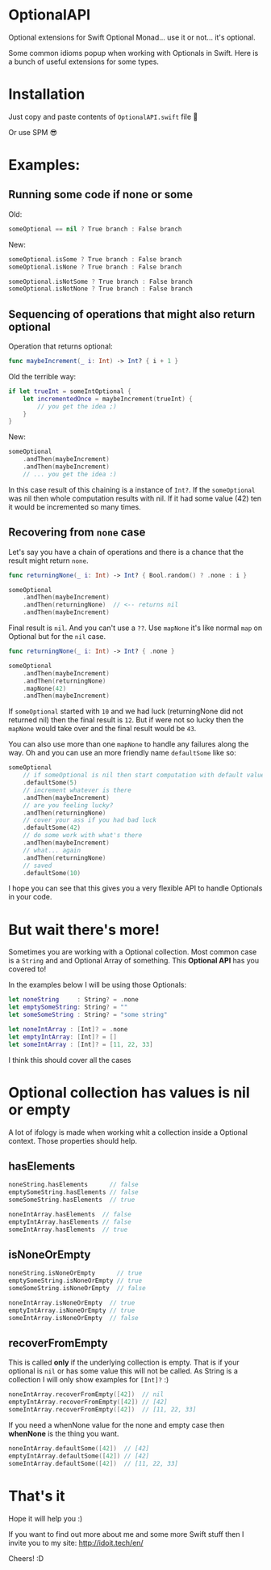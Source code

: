 # OptionalAPI
Optional extensions for Swift Optional Monad... use it or not... it's optional.

Some common idioms popup when working with Optionals in Swift. Here is a bunch of useful extensions for some types.

# Installation

Just copy and paste contents of `OptionalAPI.swift` file 🍝 

Or use SPM 😎


# Examples:

## Running some code if none or some

Old:
```swift
someOptional == nil ? True branch : False branch
```

New:

```swift
someOptional.isSome ? True branch : False branch
someOptional.isNone ? True branch : False branch

someOptional.isNotSome ? True branch : False branch
someOptional.isNotNone ? True branch : False branch
```

## Sequencing of operations that might also return optional

Operation that returns optional:
```swift
func maybeIncrement(_ i: Int) -> Int? { i + 1 }
```

Old the terrible way:

```swift
if let trueInt = someIntOptional {
    let incrementedOnce = maybeIncrement(trueInt) {
        // you get the idea ;)
    }
}
```

New:

```swift
someOptional
    .andThen(maybeIncrement)
    .andThen(maybeIncrement)
    // ... you get the idea :)
```

In this case result of this chaining is a instance of `Int?`. If the `someOptional` was nil then whole computation results with nil. If it had some value (42) ten it would be incremented so many times.

## Recovering from `none` case

Let's say you have a chain of operations and there is a chance that the result might return `none`.

```swift
func returningNone(_ i: Int) -> Int? { Bool.random() ? .none : i }

someOptional
    .andThen(maybeIncrement)
    .andThen(returningNone)  // <-- returns nil
    .andThen(maybeIncrement)  
```

Final result is `nil`. And you can't use a `??`. Use `mapNone` it's like normal `map` on Optional but for the `nil` case.

```swift
func returningNone(_ i: Int) -> Int? { .none }

someOptional
    .andThen(maybeIncrement)
    .andThen(returningNone)  
    .mapNone(42)
    .andThen(maybeIncrement)  
```

If `someOptional` started with `10` and we had luck (returningNone did not returned nil) then the final result is `12`. But if were not so lucky then the `mapNone` would take over and the final result would be `43`.

You can also use more than one `mapNone` to handle any failures along the way. Oh and you can use an more friendly name `defaultSome` like so:

```swift
someOptional
    // if someOptional is nil then start computation with default value
    .defaultSome(5)     
    // increment whatever is there         
    .andThen(maybeIncrement)
    // are you feeling lucky?
    .andThen(returningNone)  
    // cover your ass if you had bad luck
    .defaultSome(42)
    // do some work with what's there
    .andThen(maybeIncrement) 
    // what... again
    .andThen(returningNone)  
    // saved
    .defaultSome(10)
```

I hope you can see that this gives you a very flexible API to handle Optionals in your code.

# But wait there's more!

Sometimes you are working with a Optional collection. Most common case is a `String` and and Optional Array of something. This **Optional API** has you covered to!

In the examples below I will be using those Optionals:

```swift
let noneString     : String? = .none
let emptySomeString: String? = ""
let someSomeString : String? = "some string"

let noneIntArray : [Int]? = .none
let emptyIntArray: [Int]? = []
let someIntArray : [Int]? = [11, 22, 33]
```

I think this should cover all the cases

# Optional collection has values is nil or empty

A lot of ifology is made when working whit a collection inside a Optional context. Those properties should help.

## hasElements

```swift
noneString.hasElements      // false
emptySomeString.hasElements // false
someSomeString.hasElements  // true

noneIntArray.hasElements  // false
emptyIntArray.hasElements // false
someIntArray.hasElements  // true
```

## isNoneOrEmpty

```swift
noneString.isNoneOrEmpty      // true
emptySomeString.isNoneOrEmpty // true
someSomeString.isNoneOrEmpty  // false

noneIntArray.isNoneOrEmpty  // true
emptyIntArray.isNoneOrEmpty // true
someIntArray.isNoneOrEmpty  // false
```

## recoverFromEmpty

This is called **only** if the underlying collection is empty. That is if your optional is `nil` or has some value this will not be called. As String is a collection I will only show examples for `[Int]?` :)

```swift
noneIntArray.recoverFromEmpty([42])  // nil
emptyIntArray.recoverFromEmpty([42]) // [42]
someIntArray.recoverFromEmpty([42])  // [11, 22, 33]
```

If you need a whenNone value for the none and empty case then **whenNone** is the thing you want.

```swift
noneIntArray.defaultSome([42])  // [42]
emptyIntArray.defaultSome([42]) // [42]
someIntArray.defaultSome([42])  // [11, 22, 33]
```

# That's it

Hope it will help you :)

If you want to find out more about me and some more Swift stuff then I invite you to my site: http://idoit.tech/en/

Cheers! :D
